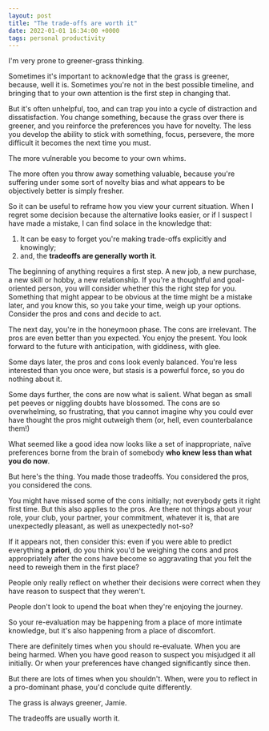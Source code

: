 ```yaml
---
layout: post
title: "The trade-offs are worth it"
date: 2022-01-01 16:34:00 +0000
tags: personal productivity
---
```


I'm very prone to greener-grass thinking.

Sometimes it's important to acknowledge that the grass is greener, because, well it is. Sometimes you're not in the best possible timeline, and bringing that to your own attention is the first step in changing that.

But it's often unhelpful, too, and can trap you into a cycle of distraction and dissatisfaction. You change something, because the grass over there is greener, and you reinforce the preferences you have for novelty. The less you develop the ability to stick with something, focus, persevere, the more difficult it becomes the next time you must.

The more vulnerable you become to your own whims.

The more often you throw away something valuable, because you're suffering under some sort of novelty bias and what appears to be objectively better is simply fresher.

So it can be useful to reframe how you view your current situation. When I regret some decision because the alternative looks easier, or if I suspect I have made a mistake, I can find solace in the knowledge that:

1. It can be easy to forget you're making trade-offs explicitly and knowingly;
2. and, the __tradeoffs are generally worth it__.

The beginning of anything requires a first step. A new job, a new purchase, a new skill or hobby, a new relationship. If you're a thoughtful and goal-oriented person, you will consider whether this the right step for you. Something that might appear to be obvious at the time might be a mistake later, and you know this, so you take your time, weigh up your options. Consider the pros and cons and decide to act.

The next day, you're in the honeymoon phase. The cons are irrelevant. The pros are even better than you expected. You enjoy the present. You look forward to the future with anticipation, with giddiness, with glee.

Some days later, the pros and cons look evenly balanced. You're less interested than you once were, but stasis is a powerful force, so you do nothing about it.

Some days further, the cons are now what is salient. What began as small pet peeves or niggling doubts have blossomed. The cons are so overwhelming, so frustrating, that you cannot imagine why you could ever have thought the pros might outweigh them (or, hell, even counterbalance them!)

What seemed like a good idea now looks like a set of inappropriate, naïve preferences borne from the brain of somebody __who knew less than what you do now__.

But here's the thing. You made those tradeoffs. You considered the pros, you considered the cons.

You might have missed some of the cons initially; not everybody gets it right first time. But this also applies to the pros. Are there not things about your role, your club, your partner, your commitment, whatever it is, that are unexpectedly pleasant, as well as unexpectedly not-so?

If it appears not, then consider this: even if you were able to predict everything __a priori__, do you think you'd be weighing the cons and pros appropriately after the cons have become so aggravating that you felt the need to reweigh them in the first place?

People only really reflect on whether their decisions were correct when they have reason to suspect that they weren't.

People don't look to upend the boat when they're enjoying the journey.

So your re-evaluation may be happening from a place of more intimate knowledge, but it's also happening from a place of discomfort.

There are definitely times when you should re-evaluate. When you are being harmed. When you have good reason to suspect you misjudged it all initially. Or when your preferences have changed significantly since then.

But there are lots of times when you shouldn't. When, were you to reflect in a pro-dominant phase, you'd conclude quite differently.

The grass is always greener, Jamie.

The tradeoffs are usually worth it.
